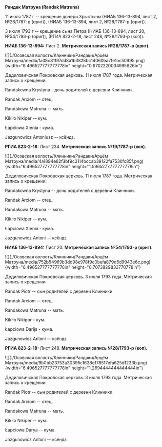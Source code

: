 **Рандак Матруна (Randak Matruna)**

11 июля 1787 г -- крещение дочери Хрыстыны (НИАБ 136-13-894, лист 2,
№28/1787-р (ориг)), (НИАБ 136-13-894, лист 2, №28/1787-р (ориг)).

3 июля 1793 г -- крещение сына Петра (НИАБ 136-13-894, лист 20,
№54/1793-р (ориг)), (РГИА 823-2-18, лист 248, №28/1793-р (коп)).

**НИАБ 136-13-894:** Лист 2. **Метрическая запись №28/1787-р (ориг).**

![](./Осовская волость/Клинники/Рандаки/Арцём Матруна/media/fa38c81f97dd8a1b3828bc14060ba7fe1bc50995.png){width="6.496527777777778in"
height="0.9702220034995626in"}

Дедиловичская Покровская церковь. 11 июля 1787 года. Метрическая запись
о крещении.

Randakowna Krystyna - дочь родителей с деревни Клинники.

Randak Arciom -- отец.

Randakowa Matruna -- мать.

Kikiło Nikiper -- кум.

Łapćiowa Xienia - кума.

Jazgunowicz Antoniusz -- ксёндз.

**РГИА 823-2-18:** Лист 234. **Метрическая запись №19/1787-р (коп).**

![](./Осовская волость/Клинники/Рандаки/Арцём Матруна/media/4a1894e82f3bf9c3114bccab39122fa7530fc85f.png){width="6.496527777777778in"
height="1.5965277777777778in"}

Дедиловичская Покровская церковь. 11 июля 1787 года. Метрическая запись
о крещении.

Randakowna Krystyna -- дочь родителей с деревни Клинники.

Randak Arciom -- отец.

Randakowa Matruna -- мать.

Kikiło Nikiper -- кум.

Łapciowa Xienia - кума.

Jazgunowicz Antoni -- ксёндз.

**НИАБ 136-13-894:** Лист 20. **Метрическая запись №54/1793-р (ориг).**

![](./Осовская волость/Клинники/Рандаки/Арцём Матруна/media/752b54969b3dd98e978f9c0befa879d6d9943e6c.png){width="6.496527777777778in"
height="0.7073829833770778in"}

Дедиловичская Покровская церковь. 3 июля 1793 года. Метрическая запись о
крещении.

Randak Piotr -- сын родителей с деревни Клинники.

Randak Arciom -- отец.

Randakowa Matruna -- мать.

Kikiło Nikipor - кум.

Łapciowa Darija - кума.

Jazgunowicz Antoni -- ксёндз.

**РГИА 823-2-18:** Лист 248. **Метрическая запись №28/1793-р (коп).**

![](./Осовская волость/Клинники/Рандаки/Арцём Матруна/media/9b0bb23753a30395c1638ef78517efa625d1233b.png){width="6.496527777777778in"
height="1.2694444444444444in"}

Дедиловичская Покровская церковь. 3 июля 1793 года. Метрическая запись о
крещении.

Randak Piotr -- сын родителей с деревни Клинники.

Randak Arciom -- отец.

Randakowa Matruna -- мать.

Kikiło Nikiper -- кум.

Łapciowa Darya -- кума.

Jazgunowicz Antoni -- ксёндз.
